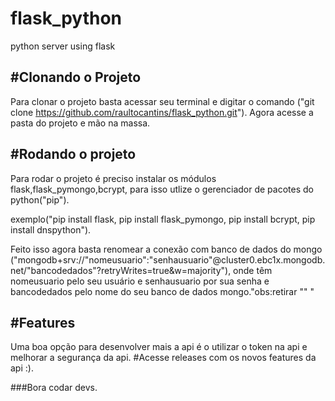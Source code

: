 # flask_python
 python server using flask
 
 ## #Clonando o Projeto
 
 Para clonar o projeto basta acessar seu terminal e digitar o comando ("git clone https://github.com/raultocantins/flask_python.git").
 Agora acesse a pasta do projeto e mão na massa.
 
 ## #Rodando o projeto 
 Para rodar o projeto é preciso instalar os módulos flask,flask_pymongo,bcrypt, para isso utlize o gerenciador de pacotes do python("pip").
 
 exemplo("pip install flask, pip install flask_pymongo, pip install bcrypt, pip install dnspython").
 
 Feito isso agora basta renomear a conexão com banco de dados do mongo ("mongodb+srv://"nomeusuario":"senhausuario"@cluster0.ebc1x.mongodb.net/"bancodedados"?retryWrites=true&w=majority"),
 onde têm nomeusuario pelo seu usuário e senhausuario por sua senha e bancodedados pelo nome do seu banco de dados mongo."obs:retirar "" "
 
 ## #Features
 
 Uma boa opção para desenvolver mais a api é o utilizar o token na api e melhorar a segurança da api.
 #Acesse releases com os novos features da api :).
 
 ###Bora codar devs.
 
 
